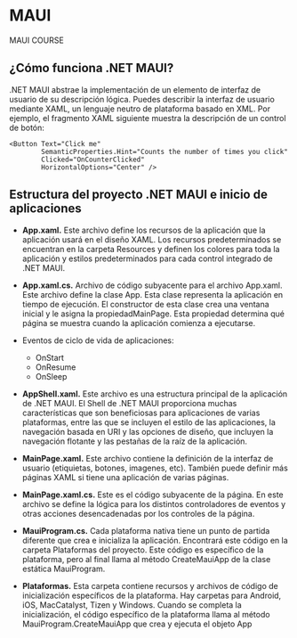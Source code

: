 # MAUI
MAUI COURSE

## ¿Cómo funciona .NET MAUI?
.NET MAUI abstrae la implementación de un elemento de interfaz de usuario de su descripción lógica. Puedes describir la interfaz de usuario mediante XAML, un lenguaje neutro de plataforma basado en XML. Por ejemplo, el fragmento XAML siguiente muestra la descripción de un control de botón:

```
<Button Text="Click me"
        SemanticProperties.Hint="Counts the number of times you click"
        Clicked="OnCounterClicked"
        HorizontalOptions="Center" />
```

## Estructura del proyecto .NET MAUI e inicio de aplicaciones

- **App.xaml.** Este archivo define los recursos de la aplicación que la aplicación usará en el diseño XAML. Los recursos predeterminados se encuentran en la carpeta Resources y definen los colores para toda la aplicación y estilos predeterminados para cada control integrado de .NET MAUI.

- **App.xaml.cs.** Archivo de código subyacente para el archivo App.xaml. Este archivo define la clase App. Esta clase representa la aplicación en tiempo de ejecución. El constructor de esta clase crea una ventana inicial y le asigna la propiedadMainPage. Esta propiedad determina qué página se muestra cuando la aplicación comienza a ejecutarse.

- Eventos de ciclo de vida de aplicaciones:
    - OnStart
    - OnResume
    - OnSleep

- **AppShell.xaml.** Este archivo es una estructura principal de la aplicación de .NET MAUI. El Shell de .NET MAUI proporciona muchas características que son beneficiosas para aplicaciones de varias plataformas, entre las que se incluyen el estilo de las aplicaciones, la navegación basada en URI y las opciones de diseño, que incluyen la navegación flotante y las pestañas de la raíz de la aplicación.

- **MainPage.xaml.** Este archivo contiene la definición de la interfaz de usuario (etiquietas, botones, imagenes, etc).
También puede definir más páginas XAML si tiene una aplicación de varias páginas.

- **MainPage.xaml.cs.** Este es el código subyacente de la página. En este archivo se define la lógica para los distintos controladores de eventos y otras acciones desencadenadas por los controles de la página.

- **MauiProgram.cs.** Cada plataforma nativa tiene un punto de partida diferente que crea e inicializa la aplicación. Encontrará este código en la carpeta Plataformas del proyecto. Este código es específico de la plataforma, pero al final llama al método CreateMauiApp de la clase estática MauiProgram. 

- **Plataformas.** Esta carpeta contiene recursos y archivos de código de inicialización específicos de la plataforma. Hay carpetas para Android, iOS, MacCatalyst, Tizen y Windows.
Cuando se completa la inicialización, el código específico de la plataforma llama al método MauiProgram.CreateMauiApp que crea y ejecuta el objeto App
